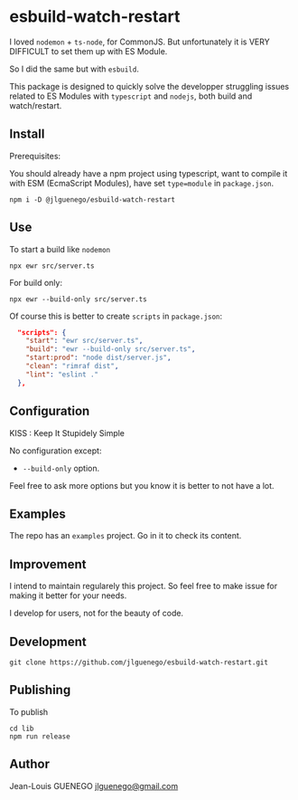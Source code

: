 # esbuild-watch-restart

I loved `nodemon` + `ts-node`, for CommonJS.
But unfortunately it is VERY DIFFICULT to set them up with ES Module.

So I did the same but with `esbuild`.

This package is designed to quickly solve the developper struggling issues related to ES Modules with `typescript` and `nodejs`, both build and watch/restart.

## Install

Prerequisites:

You should already have a npm project using typescript, want to compile it with ESM (EcmaScript Modules), have set `type=module` in `package.json`.

```
npm i -D @jlguenego/esbuild-watch-restart
```

## Use

To start a build like `nodemon`

```
npx ewr src/server.ts
```

For build only:

```
npx ewr --build-only src/server.ts
```

Of course this is better to create `scripts` in `package.json`:

```json
  "scripts": {
    "start": "ewr src/server.ts",
    "build": "ewr --build-only src/server.ts",
    "start:prod": "node dist/server.js",
    "clean": "rimraf dist",
    "lint": "eslint ."
  },
```

## Configuration

KISS : Keep It Stupidely Simple

No configuration except:

- `--build-only` option.

Feel free to ask more options but you know it is better to not have a lot.

## Examples

The repo has an `examples` project. Go in it to check its content.

## Improvement

I intend to maintain regularely this project. So feel free to make issue for making it better for your needs.

I develop for users, not for the beauty of code.

## Development

```
git clone https://github.com/jlguenego/esbuild-watch-restart.git
```

## Publishing

To publish

```
cd lib
npm run release
```

## Author

Jean-Louis GUENEGO <jlguenego@gmail.com>
